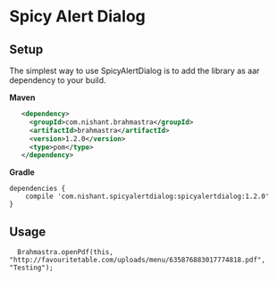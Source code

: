 Spicy Alert Dialog
===================

## Setup
The simplest way to use SpicyAlertDialog is to add the library as aar dependency to your build.

**Maven**

```xml
   <dependency>
     <groupId>com.nishant.brahmastra</groupId>
     <artifactId>brahmastra</artifactId>
     <version>1.2.0</version>
     <type>pom</type>
   </dependency>
```

**Gradle**


    dependencies {
        compile 'com.nishant.spicyalertdialog:spicyalertdialog:1.2.0'
    }

## Usage

      Brahmastra.openPdf(this, "http://favouritetable.com/uploads/menu/635876883017774818.pdf", "Testing");



